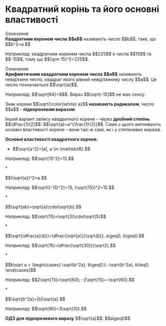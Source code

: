 # Квадратний корiнь та його основнi властивостi

<div class="space">
<div class="eoz-wrap">
<span class="eoz">Означення</span> 
<div class="eoz-text">
<b>Квадратним коренем числа $$a$$</b> називають число $$b$$, таке, що $$b^2=a.$$
</div>
</div>
</div>

<p><i>Наприклад:</i> квадратним коренем числа $$225$$ є числа $$15$$ та $$-15$$, тому що $$(\pm 15)^2=225$$.</p>

<div class="space"></div>

<div class="space">
<div class="eoz-wrap">
<span class="eoz">Означення</span> 
<div class="eoz-text">
<b>Арифметичним квадратним коренем числа $$a$$</b> називають невід’ємне число, квадрат якого рівний невід’ємному числу $$a$$. Це число позначається $$\sqrt{a}$$.
</div>
</div>
</div>

<p><i>Наприклад:</i> $$\sqrt{64}=8$$. Вираз $$\sqrt{-15}$$ не має сенсу.</p>

<div class="space"></div>

<p>Знак кореня $$\sqrt{\color{white} a}$$ <b>називають радикалом</b>, число $$a$$ - <b>підкореневим виразом</b>.</p>

<p>Інший варіант запису квадратного кореня – через <b>дробний степінь</b> $$\dfrac{1}{2}$$: $$\sqrt{a}=a^{\frac{1}{2}}$$. Саме з цього випливають основні властивості кореня – вони такі ж самі, як і у степеневих виразів.</p>

<div class="space">
</div>

<p><b>Основні властивості квадратного кореня:</b></p>

* <p>$$\sqrt{a^2}=|a|, a \in \mathbb{R}.$$</p>
<p><i>Наприклад:</i> $$\sqrt{15^2}=15.$$</p>
* <p>$$(\sqrt{a})^2=a.$$</p>
<p><i>Наприклад:</i> $$\sqrt{(-15)^2}=15, (\sqrt{15})^2=15.$$</p>
* <p>$$\sqrt{ab}=\sqrt{a}\cdot\sqrt{b}.$$</p>
<p><i>Наприклад:</i> $$\sqrt{15}=\sqrt{3}\cdot\sqrt{5}$$</p>
* <p>$$\sqrt{\dfrac{a}{b}}=\dfrac{\sqrt{a}}{\sqrt{b}}, a\geq0, b\geq0.$$</p>
<p><i>Наприклад:</i> $$\sqrt{15}=\dfrac{\sqrt{30}}{\sqrt2}.$$</p>
* <p>$$b\sqrt a = \begin{cases}
				\sqrt{b^2a}, b\geq0;\\
				-\sqrt{b^2a}, b\leq0.
			\end{cases}$$</p>
<p><i>Наприклад:</i> $$2\sqrt{15}=\sqrt{60}; -2\sqrt{15}=-\sqrt{60}.$$</p>
* <p>$$\sqrt{b^2a}=|b|\sqrt{a}.$$</p>
<p><i>Наприклад:</i> $$\sqrt{90}=3\sqrt{10}.$$</p>

<div class="space">
</div>

<p><b>ОДЗ для підкореневого виразу</b> $$\sqrt{a}$$: $$a\geq0$$</p>